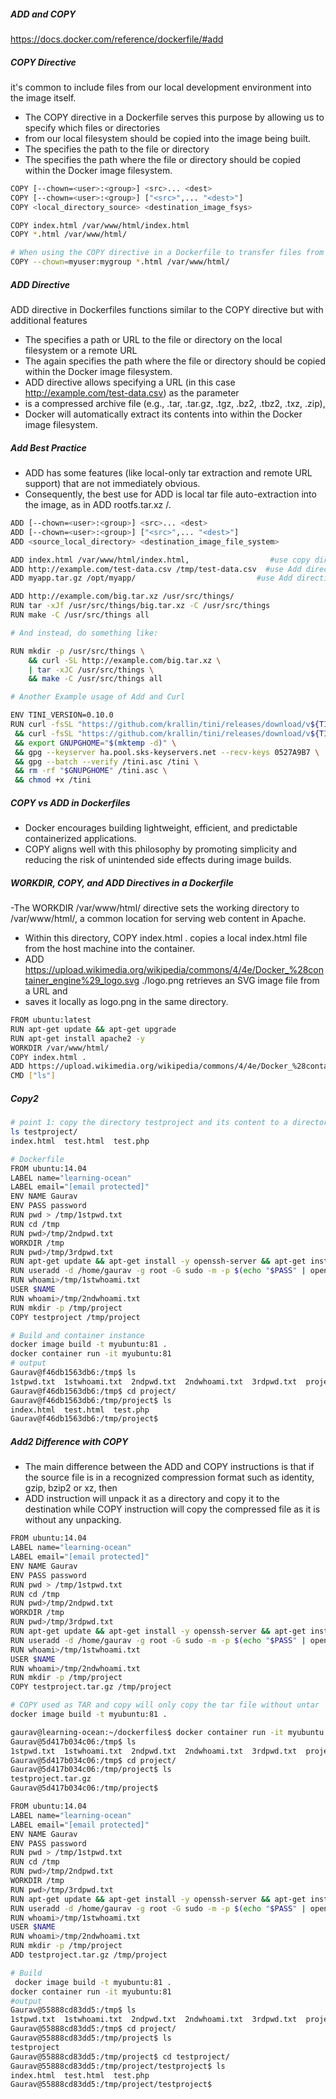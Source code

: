 ##### ADD and COPY

https://docs.docker.com/reference/dockerfile/#add

##### COPY Directive
 it's common to include files from our local development environment into the image itself.
 - The COPY directive in a Dockerfile serves this purpose by allowing us to specify which files or directories
 - from our local filesystem should be copied into the image being built.
 - The <source> specifies the path to the file or directory
 - The <destination> specifies the path where the file or directory should be copied within the Docker image filesystem.
``````sh
COPY [--chown=<user>:<group>] <src>... <dest>
COPY [--chown=<user>:<group>] ["<src>",... "<dest>"]
COPY <local_directory_source> <destination_image_fsys>

COPY index.html /var/www/html/index.html
COPY *.html /var/www/html/

# When using the COPY directive in a Dockerfile to transfer files from the local filesystem into a Docker image, we can also specify the --chown flag
COPY --chown=myuser:mygroup *.html /var/www/html/
``````
##### ADD Directive
ADD directive in Dockerfiles functions similar to the COPY directive but with additional features
- The <source> specifies a path or URL to the file or directory on the local filesystem or a remote URL
- The <destination> again specifies the path where the file or directory should be copied within the Docker image filesystem.
- ADD directive allows specifying a URL (in this case http://example.com/test-data.csv) as the <source> parameter
- <source> is a compressed archive file (e.g., .tar, .tar.gz, .tgz, .bz2, .tbz2, .txz, .zip), 
- Docker will automatically extract its contents into <destination> within the Docker image filesystem.
##### Add Best Practice
- ADD has some features (like local-only tar extraction and remote URL support) that are not immediately obvious.
- Consequently, the best use for ADD is local tar file auto-extraction into the image, as in ADD rootfs.tar.xz /.


``````sh
ADD [--chown=<user>:<group>] <src>... <dest>
ADD [--chown=<user>:<group>] ["<src>",... "<dest>"]
ADD <source_local_directory> <destination_image_file_system>

ADD index.html /var/www/html/index.html,                  #use copy directive un such cases instead: COPY index.html /var/www/html/index.html
ADD http://example.com/test-data.csv /tmp/test-data.csv  #use Add directive for remote url as advise use Curl
ADD myapp.tar.gz /opt/myapp/                           #use Add directive for zip files

``````
``````sh
ADD http://example.com/big.tar.xz /usr/src/things/
RUN tar -xJf /usr/src/things/big.tar.xz -C /usr/src/things
RUN make -C /usr/src/things all

# And instead, do something like:

RUN mkdir -p /usr/src/things \
    && curl -SL http://example.com/big.tar.xz \
    | tar -xJC /usr/src/things \
    && make -C /usr/src/things all

# Another Example usage of Add and Curl

ENV TINI_VERSION=0.10.0
RUN curl -fsSL "https://github.com/krallin/tini/releases/download/v${TINI_VERSION}/tini" -o /tini \
 && curl -fsSL "https://github.com/krallin/tini/releases/download/v${TINI_VERSION}/tini.asc" -o /tini.asc \
 && export GNUPGHOME="$(mktemp -d)" \
 && gpg --keyserver ha.pool.sks-keyservers.net --recv-keys 0527A9B7 \
 && gpg --batch --verify /tini.asc /tini \
 && rm -rf "$GNUPGHOME" /tini.asc \
 && chmod +x /tini
``````
##### COPY vs ADD in Dockerfiles
- Docker encourages building lightweight, efficient, and predictable containerized applications.
- COPY aligns well with this philosophy by promoting simplicity and reducing the risk of unintended side effects during image builds.

##### WORKDIR, COPY, and ADD Directives in a Dockerfile
-The WORKDIR /var/www/html/ directive sets the working directory to /var/www/html/, a common location for serving web content in Apache.
- Within this directory, COPY index.html . copies a local index.html file from the host machine into the container.
- ADD https://upload.wikimedia.org/wikipedia/commons/4/4e/Docker_%28container_engine%29_logo.svg ./logo.png retrieves an SVG image file from a URL and
- saves it locally as logo.png in the same directory.
``````sh
FROM ubuntu:latest
RUN apt-get update && apt-get upgrade
RUN apt-get install apache2 -y
WORKDIR /var/www/html/
COPY index.html .
ADD https://upload.wikimedia.org/wikipedia/commons/4/4e/Docker_%28container_engine%29_logo.svg ./logo.png
CMD ["ls"]
``````
##### Copy2
``````sh
# point 1: copy the directory testproject and its content to a directory named project inside the tmp directory in a container.
ls testproject/
index.html  test.html  test.php

# Dockerfile
FROM ubuntu:14.04
LABEL name="learning-ocean"
LABEL email="[email protected]"
ENV NAME Gaurav
ENV PASS password
RUN pwd > /tmp/1stpwd.txt
RUN cd /tmp
RUN pwd>/tmp/2ndpwd.txt
WORKDIR /tmp
RUN pwd>/tmp/3rdpwd.txt
RUN apt-get update && apt-get install -y openssh-server && apt-get install -y python
RUN useradd -d /home/gaurav -g root -G sudo -m -p $(echo "$PASS" | openssl passwd -1 -stdin) $NAME
RUN whoami>/tmp/1stwhoami.txt
USER $NAME
RUN whoami>/tmp/2ndwhoami.txt
RUN mkdir -p /tmp/project
COPY testproject /tmp/project

# Build and container instance
docker image build -t myubuntu:81 .
docker container run -it myubuntu:81
# output
Gaurav@f46db1563db6:/tmp$ ls
1stpwd.txt  1stwhoami.txt  2ndpwd.txt  2ndwhoami.txt  3rdpwd.txt  project
Gaurav@f46db1563db6:/tmp$ cd project/
Gaurav@f46db1563db6:/tmp/project$ ls
index.html  test.html  test.php
Gaurav@f46db1563db6:/tmp/project$


``````
##### Add2 Difference with COPY
- The main difference between the ADD and COPY instructions is that if the source file is in a recognized compression format such as identity, gzip, bzip2 or xz, then
- ADD instruction will unpack it as a directory and copy it to the destination while COPY instruction will copy the compressed file as it is without any unpacking.
``````sh
FROM ubuntu:14.04
LABEL name="learning-ocean"
LABEL email="[email protected]"
ENV NAME Gaurav
ENV PASS password
RUN pwd > /tmp/1stpwd.txt
RUN cd /tmp
RUN pwd>/tmp/2ndpwd.txt
WORKDIR /tmp
RUN pwd>/tmp/3rdpwd.txt
RUN apt-get update && apt-get install -y openssh-server && apt-get install -y python
RUN useradd -d /home/gaurav -g root -G sudo -m -p $(echo "$PASS" | openssl passwd -1 -stdin) $NAME
RUN whoami>/tmp/1stwhoami.txt
USER $NAME
RUN whoami>/tmp/2ndwhoami.txt
RUN mkdir -p /tmp/project
COPY testproject.tar.gz /tmp/project

# COPY used as TAR and copy will only copy the tar file without untar
docker image build -t myubuntu:81 .

gaurav@learning-ocean:~/dockerfiles$ docker container run -it myubuntu:81
Gaurav@5d417b034c06:/tmp$ ls
1stpwd.txt  1stwhoami.txt  2ndpwd.txt  2ndwhoami.txt  3rdpwd.txt  project
Gaurav@5d417b034c06:/tmp$ cd project/
Gaurav@5d417b034c06:/tmp/project$ ls
testproject.tar.gz
Gaurav@5d417b034c06:/tmp/project$

``````
``````sh
FROM ubuntu:14.04
LABEL name="learning-ocean"
LABEL email="[email protected]"
ENV NAME Gaurav
ENV PASS password
RUN pwd > /tmp/1stpwd.txt
RUN cd /tmp
RUN pwd>/tmp/2ndpwd.txt
WORKDIR /tmp
RUN pwd>/tmp/3rdpwd.txt
RUN apt-get update && apt-get install -y openssh-server && apt-get install -y python
RUN useradd -d /home/gaurav -g root -G sudo -m -p $(echo "$PASS" | openssl passwd -1 -stdin) $NAME
RUN whoami>/tmp/1stwhoami.txt
USER $NAME
RUN whoami>/tmp/2ndwhoami.txt
RUN mkdir -p /tmp/project
ADD testproject.tar.gz /tmp/project

# Build
 docker image build -t myubuntu:81 .
docker container run -it myubuntu:81
#output
Gaurav@55888cd83dd5:/tmp$ ls
1stpwd.txt  1stwhoami.txt  2ndpwd.txt  2ndwhoami.txt  3rdpwd.txt  project
Gaurav@55888cd83dd5:/tmp$ cd project/
Gaurav@55888cd83dd5:/tmp/project$ ls
testproject
Gaurav@55888cd83dd5:/tmp/project$ cd testproject/
Gaurav@55888cd83dd5:/tmp/project/testproject$ ls
index.html  test.html  test.php
Gaurav@55888cd83dd5:/tmp/project/testproject$
``````
